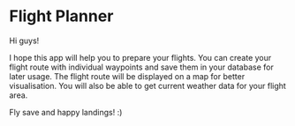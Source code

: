 # Flight Planner

Hi guys!

I hope this app will help you to prepare your flights. 
You can create your flight route with individual waypoints and save them in your database for later usage. 
The flight route will be displayed on a map for better visualisation.
You will also be able to get current weather data for your flight area.

Fly save and happy landings! :)